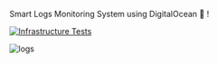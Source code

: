 Smart Logs Monitoring System using DigitalOcean 🦈 !

[![Infrastructure Tests](https://www.bridgecrew.cloud/badges/github/gokul-ks/kubernetes-challenge/general)](https://www.bridgecrew.cloud/link/badge?vcs=github&fullRepo=Gokul-Ks%2Fkubernetes-challenge&benchmark=INFRASTRUCTURE+SECURITY)


![logs](https://storage.googleapis.com/kubernetes-challenge/logs.png)
